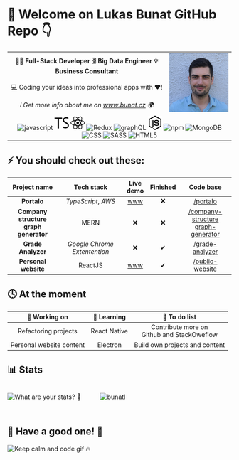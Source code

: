 # 👋  Welcome on Lukas Bunat GitHub Repo 👇
<!-- ------------------------------------------------------------------------------------------ -->
<table>
 <tr>
    <td align="middle"><b>👨‍💻 Full-Stack Developer 🗄️ Big Data Engineer 💡 Business Consultant</b></td>
    <td rowspan="3" align="middle">
    <img src="./profilePicture.jpg" alt="avatar" width="200"/>
</td>
 </tr>
 <tr>
    <td align="middle">💻 Coding your ideas into professional apps with ❤️!</td>
 </tr>
 <tr>
    <td align="middle"><i>ℹ Get more info about me on <a href="https://bunat.cz">www.bunat.cz</a> 🌍</i></td>
 </tr>
 <tr>
  <td colspan="2" align="middle">
   <img src="https://cdn2.iconfinder.com/data/icons/designer-skills/128/code-programming-javascript-software-develop-command-language-256.png" alt="javascript" width="32" height="32"></img>
   <img src="https://raw.githubusercontent.com/Workshape/tech-icons/72fd0e4dc0320a84dc489d9dd8f63338926098e0/icons/typescript.svg" alt="typescript" width="32" height="32"></img>
   <img src="https://raw.githubusercontent.com/Workshape/tech-icons/72fd0e4dc0320a84dc489d9dd8f63338926098e0/icons/react.svg" alt="ReactJS" width="32" height="32"></img>
   <img src="https://cdn4.iconfinder.com/data/icons/logos-brands-5/24/redux-256.png" alt="Redux" width="32" height="32"></img>
   <img src="https://cdn4.iconfinder.com/data/icons/logos-brands-5/24/graphql-256.png" alt="graphQL" width="32" height="32"></img>
   <img src="https://raw.githubusercontent.com/Workshape/tech-icons/72fd0e4dc0320a84dc489d9dd8f63338926098e0/icons/nodejs.svg" alt="nodeJS" width="32" height="32"></img>
   <img src="https://cdn4.iconfinder.com/data/icons/logos-brands-5/24/npm-256.png" alt="npm" width="32" height="32"></img>
   <img src="https://cdn4.iconfinder.com/data/icons/logos-3/512/mongodb-2-256.png" alt="MongoDB" width="96" height="32"></img>
   <img src="https://cdn1.iconfinder.com/data/icons/logotypes/32/badge-css-3-256.png" alt="CSS" width="32" height="32"></img>
   <img src="https://cdn4.iconfinder.com/data/icons/logos-and-brands/512/288_Sass_logo-256.png" alt="SASS" width="32" height="32"></img>
   <img src="https://cdn3.iconfinder.com/data/icons/picons-social/57/50-html5-256.png" alt="HTML5" width="32" height="32"></img>
  </td>
 </tr>
</table>

## ⚡ You should check out these:

| Project name | Tech stack | Live<br>demo | Finished | Code base |
|:-:|:-:|:-:|:-:|:-:|
| **Portalo** |*TypeScript*, *AWS* | [www][portalo_www] | ❌ | [/portalo][portalo_git]
| **Company structure<br>graph generator** | MERN | ❌ | ❌ | [/company-structure<br>graph-generator][pp2b] |
| **Grade Analyzer** | *Google Chrome Extentention* | ❌ | ✔ | [/grade-analyzer][vse_git] |
| **Personal website** | ReactJS | [www][pp3a] | ✔ | [/public-website][pp3b] |

[portalo_www]: https://portalo.bunat.cz/
[portalo_git]: https://github.com/bunatl/portalo/

[vse_www]: https://github.com/bunatl/gradeGrapher
[vse_git]: https://github.com/bunatl/gradeGrapher

[pp2b]: https://github.com/bunatl/CompanyOwenershipGrapher

[pp3a]: https://react.bunat.cz/
[pp3b]: https://github.com/bunatl/public-website


## 🕓 At the moment
|🔧 **Working on**|🌱 **Learning**|📝 **To do list**|
|:----------------:|:-------------:|:----------------:|
| Refactoring projects | React Native | Contribute more on <br> Github and StackOweflow |
| Personal website content | Electron | Build own projects and content |

## 📊 Stats
<p>
<img src="https://github-readme-stats.vercel.app/api?username=bunatl&hide=prs&count_private=true&show_icons=true&theme=gruvbox" alt="What are your stats? 👀"></img>
&nbsp; 
&nbsp; 
&nbsp; 
&nbsp; 
&nbsp; 
<img style="margin-top:1em; margin-bottom:2em;" src="https://github-readme-stats.vercel.app/api/top-langs/?username=bunatl&layout=compact&langs_count=4" alt="bunatl" />
</p>


## 🤗 Have a good one! 🤙
![Keep calm and code gif 🔥](https://media.giphy.com/media/13HgwGsXF0aiGY/giphy.gif "Keep calm and code 🔥")

<!-- ✔️,🔘 -->
